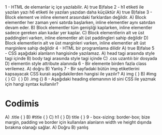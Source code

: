 1 - HTML de elemanlar iç içe yazılabilir. A) true B)false
2 - h1 etiketi ile yazılan yazı h6 etiketi ile yazılan yazıdan daha küçüktür A) true B)false
3 - Block element ve inline element arasındaki farklardan değildir. A) Block elementler her zaman yeni satırda başlarken, inline elementler aynı satırdan devam eder.
B) Block elementler tüm genişliği kaplarken, inline elementler sadece gereken alan kadar yer kaplar. 
C) Block elementlerin alt ve üst paddingleri varken, inline elementler alt üst paddingleri sahip değildir
D) Block elementlerin alt ve üst marginleri varken, inline elementler alt üst marginlere sahip değildir
4 - HTML bir programlama dilidir A) true B)false
5 - CSS aşağıdaki alanların hangisinde yazılamaz. A) head tagi arasında style tagi içinde B) body tagi arasında style tagi içinde C) .css uzantılı bir dosyada D) elementin style attribute alanında
6 - Bir elemente birden fazla class verilemez. A) doğru B) Yanlış
7 - Bir sayfadaki bütün img etiketlerini kapsayacak CSS kuralı aşağıdakilerden hangisi ile yazılır?
A) img { }
B) #img { }
C) <img> { }
D) .img {}
8 - Aşağıdaki heading elemanının id sini CSS ile yazmak için hangi syntax kullanılır?
<h1 id="title">Codimis</h1>
A) .title { }
B) #title { }
C) h1 { }
D) title { }
9 - box-sizing: border-box; bize margin, padding ve border için kullanılan alanların width ve height dışında bırakma olanağı sağlar.  A) Doğru B) yanlış
